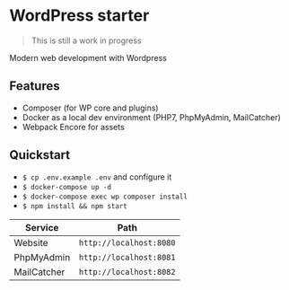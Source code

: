 # WordPress starter
> This is still a work in progress

Modern web development with Wordpress

## Features
- Composer (for WP core and plugins)
- Docker as a local dev environment (PHP7, PhpMyAdmin, MailCatcher)
- Webpack Encore for assets

## Quickstart
- `$ cp .env.example .env` and configure it
- `$ docker-compose up -d` 
- `$ docker-compose exec wp composer install` 
- `$ npm install && npm start`

| Service      | Path                    |
| ------------ | ----------------------- |
| Website      | `http://localhost:8080` | 
| PhpMyAdmin   | `http://localhost:8081` |
| MailCatcher  | `http://localhost:8082` |
